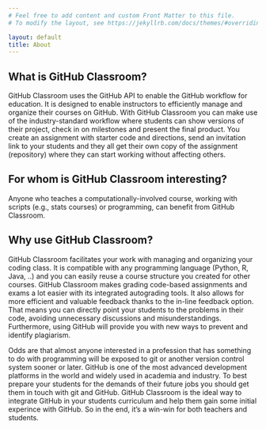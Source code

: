 ```yaml
---
# Feel free to add content and custom Front Matter to this file.
# To modify the layout, see https://jekyllrb.com/docs/themes/#overriding-theme-defaults

layout: default
title: About
---
```

## What is GitHub Classroom?

GitHub Classroom uses the GitHub API to enable the GitHub workflow for education. It is designed to enable instructors to efficiently manage and organize their courses on GitHub. With GitHub Classroom you can make use of the industry-standard workflow where students can show versions of their project, check in on milestones and present the final product. You create an assignment with starter code and directions, send an invitation link to your students and they all get their own copy of the assignment (repository) where they can start working without affecting others.

## For whom is GitHub Classroom interesting?

Anyone who teaches a computationally-involved course, working with scripts (e.g., stats courses) or programming, can benefit from GitHub Classroom.

## Why use GitHub Classroom?

GitHub Classroom facilitates your work with managing and organizing your coding class. It is compatible with any programming language (Python, R, Java, ..) and you can easily reuse a course structure you created for other courses. GitHub Classroom makes grading code-based assignments and exams a lot easier with its integrated autograding tools. It also allows for more efficient and valuable feedback thanks to the in-line feedback option. That means you can directly point your students to the problems in their code, avoiding unnecessary discussions and misunderstandings. Furthermore, using GitHub will provide you with new ways to prevent and identify plagiarism. 

Odds are that almost anyone interested in a profession that has something to do with programming will be exposed to git or another version control system sooner or later. GitHub is one of the most advanced development platforms in the world and widely used in academia and industry. To best prepare your students for the demands of their future jobs you should get them in touch with git and GitHub. GitHub Classroom is the ideal way to integrate GitHub in your students curriculum and help them gain some initial experince with GitHub. So in the end, it’s a win-win for both teachers and students.




